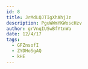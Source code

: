 ```yaml
---
id: 8
title: JrMdLQJTIgXhAhjJz
description: PguWWmYKWoscHzv
author: grVnqIUSwBfYtnWa
date: 12/4/17
tags:
  - GFZnsofI
  - ZYDHoSgAQ
  - kHE
---
```

